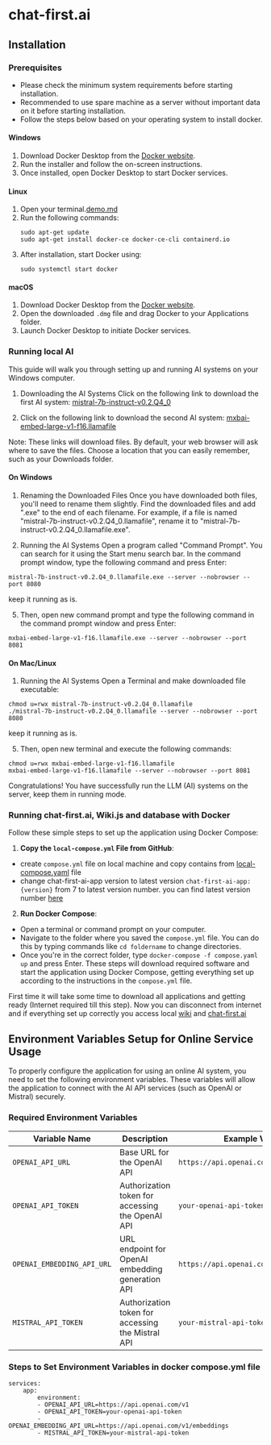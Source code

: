 # chat-first.ai

## Installation

### Prerequisites
- Please check the minimum system requirements before starting installation.
- Recommended to use spare machine as a server without important data on it before starting installation. 
- Follow the steps below based on your operating system to install docker.

#### Windows
1. Download Docker Desktop from the [Docker website](https://www.docker.com/products/docker-desktop).
2. Run the installer and follow the on-screen instructions.
3. Once installed, open Docker Desktop to start Docker services.

#### Linux
1. Open your terminal.[demo.md](demo.md)
2. Run the following commands:
   ```
   sudo apt-get update
   sudo apt-get install docker-ce docker-ce-cli containerd.io
   ```
3. After installation, start Docker using:
   ```
   sudo systemctl start docker
   ```

#### macOS
1. Download Docker Desktop from the [Docker website](https://www.docker.com/products/docker-desktop).
2. Open the downloaded `.dmg` file and drag Docker to your Applications folder.
3. Launch Docker Desktop to initiate Docker services.

### Running local AI
This guide will walk you through setting up and running AI systems on your Windows computer.

1. Downloading the AI Systems
Click on the following link to download the first AI system:
[mistral-7b-instruct-v0.2.Q4_0](https://huggingface.co/Mozilla/Mistral-7B-Instruct-v0.2-llamafile/resolve/main/mistral-7b-instruct-v0.2.Q4_0.llamafile?download=true)

2. Click on the following link to download the second AI system:
[mxbai-embed-large-v1-f16.llamafile](https://huggingface.co/Mozilla/mxbai-embed-large-v1-llamafile/resolve/main/mxbai-embed-large-v1-f16.llamafile?download=true)

Note: These links will download files. By default, your web browser will ask where to save the files. Choose a location that you can easily remember, such as your Downloads folder.

#### On Windows
1. Renaming the Downloaded Files
Once you have downloaded both files, you'll need to rename them slightly. Find the downloaded files and add ".exe" to the end of each filename. For example, if a file is named "mistral-7b-instruct-v0.2.Q4_0.llamafile", rename it to "mistral-7b-instruct-v0.2.Q4_0.llamafile.exe".

2. Running the AI Systems
Open a program called "Command Prompt". You can search for it using the Start menu search bar.
In the command prompt window, type the following command and press Enter:
```
mistral-7b-instruct-v0.2.Q4_0.llamafile.exe --server --nobrowser --port 8080
```
keep it running as is.

5. Then, open new command prompt and type the following command in the command prompt window and press Enter:
```
mxbai-embed-large-v1-f16.llamafile.exe --server --nobrowser --port 8081
```

#### On Mac/Linux
1. Running the AI Systems
   Open a Terminal and make downloaded file executable:
```
chmod u=rwx mistral-7b-instruct-v0.2.Q4_0.llamafile 
./mistral-7b-instruct-v0.2.Q4_0.llamafile --server --nobrowser --port 8080
```
keep it running as is.

5. Then, open new terminal and execute the following commands:
```
chmod u=rwx mxbai-embed-large-v1-f16.llamafile
mxbai-embed-large-v1-f16.llamafile --server --nobrowser --port 8081
```

Congratulations! You have successfully run the LLM (AI) systems on the server, keep them in running mode.

### Running chat-first.ai, Wiki.js and database with Docker
Follow these simple steps to set up the application using Docker Compose:
1. **Copy the `local-compose.yml` File from GitHub**:
- create `compose.yml` file on local machine and copy contains from [local-compose.yaml](https://raw.githubusercontent.com/ameypotnis/Chat-First.ai/refs/heads/develop/docs/local-compose.yaml) file
- change chat-first-ai-app version to latest version `chat-first-ai-app:{version}` from 7 to latest version number. you can find latest version number [here](https://github.com/ameypotnis/Chat-First.ai/actions?query=branch%3Amain)
2. **Run Docker Compose**:
- Open a terminal or command prompt on your computer.
- Navigate to the folder where you saved the `compose.yml` file. You can do this by typing commands like `cd foldername` to change directories.
- Once you're in the correct folder, type `docker-compose -f compose.yaml up` and press Enter.
  These steps will download required software and start the application using Docker Compose, getting everything set up according to the instructions in the `compose.yml` file. 

First time it will take some time to download all applications and getting ready (Internet required till this step).
Now you can disconnect from internet and if everything set up correctly you access local [wiki](http://localhost:11478/) and [chat-first.ai](http://localhost:11480)

## Environment Variables Setup for Online Service Usage

To properly configure the application for using an online AI system, you need to set the following environment variables. These variables will allow the application to connect with the AI API services (such as OpenAI or Mistral) securely.

### Required Environment Variables

| Variable Name                 | Description                                                       | Example Value                          |
|-------------------------------|-------------------------------------------------------------------|----------------------------------------|
| `OPENAI_API_URL`              | Base URL for the OpenAI API                                        | `https://api.openai.com/v1`            |
| `OPENAI_API_TOKEN`            | Authorization token for accessing the OpenAI API                  | `your-openai-api-token`                |
| `OPENAI_EMBEDDING_API_URL`    | URL endpoint for OpenAI embedding generation API                  | `https://api.openai.com/v1/embeddings` |
| `MISTRAL_API_TOKEN`           | Authorization token for accessing the Mistral API                 | `your-mistral-api-token`               |

### Steps to Set Environment Variables in docker compose.yml file 
```
services:
    app:
        environment:
        - OPENAI_API_URL=https://api.openai.com/v1
        - OPENAI_API_TOKEN=your-openai-api-token
        - OPENAI_EMBEDDING_API_URL=https://api.openai.com/v1/embeddings
        - MISTRAL_API_TOKEN=your-mistral-api-token
```

